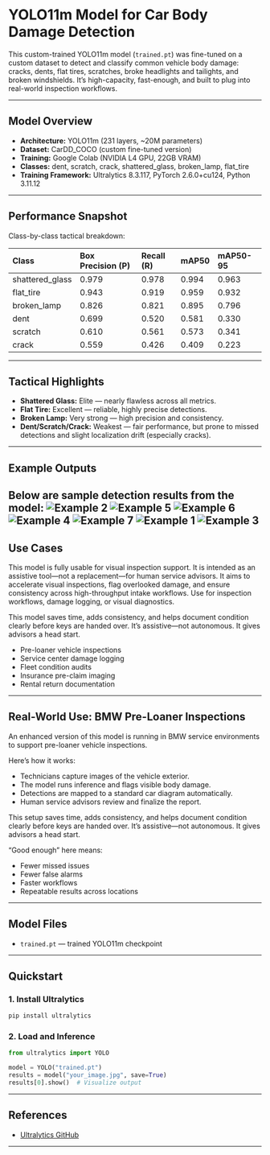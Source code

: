 
# YOLO11m Model for Car Body Damage Detection

This custom-trained YOLO11m model (`trained.pt`) was fine-tuned on a custom dataset to detect and classify common vehicle body damage: cracks, dents, flat tires, scratches, broke headlights and tailights, and broken windshields. It’s high-capacity, fast-enough, and built to plug into real-world inspection workflows.

---


## Model Overview

- **Architecture:** YOLO11m (231 layers, ~20M parameters)
- **Dataset:** CarDD_COCO (custom fine-tuned version)
- **Training:** Google Colab (NVIDIA L4 GPU, 22GB VRAM)
- **Classes:** dent, scratch, crack, shattered_glass, broken_lamp, flat_tire
- **Training Framework:** Ultralytics 8.3.117, PyTorch 2.6.0+cu124, Python 3.11.12

---

## Performance Snapshot

Class-by-class tactical breakdown:

| Class            | Box Precision (P) | Recall (R) | mAP50 | mAP50-95 |
|:-----------------|:------------------|:-----------|:------|:---------|
| shattered_glass  | 0.979              | 0.978      | 0.994 | 0.963    |
| flat_tire        | 0.943              | 0.919      | 0.959 | 0.932    |
| broken_lamp      | 0.826              | 0.821      | 0.895 | 0.796    |
| dent             | 0.699              | 0.520      | 0.581 | 0.330    |
| scratch          | 0.610              | 0.561      | 0.573 | 0.341    |
| crack            | 0.559              | 0.426      | 0.409 | 0.223    |

---

## Tactical Highlights

- **Shattered Glass:** Elite — nearly flawless across all metrics.  
- **Flat Tire:** Excellent — reliable, highly precise detections.  
- **Broken Lamp:** Very strong — high precision and consistency.  
- **Dent/Scratch/Crack:** Weakest — fair performance, but prone to missed detections and slight localization drift (especially cracks).

---
## Example Outputs

Below are sample detection results from the model:
![Example 2](https://raw.githubusercontent.com/ReverendBayes/vehicle_body_damage_detector/main/public/2.png)
![Example 5](https://raw.githubusercontent.com/ReverendBayes/vehicle_body_damage_detector/main/public/5.png)
![Example 6](https://raw.githubusercontent.com/ReverendBayes/vehicle_body_damage_detector/main/public/6.png)
![Example 4](https://raw.githubusercontent.com/ReverendBayes/vehicle_body_damage_detector/main/public/4.png)
![Example 7](https://raw.githubusercontent.com/ReverendBayes/vehicle_body_damage_detector/main/public/7.png)
![Example 1](https://raw.githubusercontent.com/ReverendBayes/vehicle_body_damage_detector/main/public/1.png)
![Example 3](https://raw.githubusercontent.com/ReverendBayes/vehicle_body_damage_detector/main/public/3.png)
---

## Use Cases

This model is fully usable for visual inspection support. It is intended as an assistive tool—not a replacement—for human service advisors. It aims to accelerate visual inspections, flag overlooked damage, and ensure consistency across high-throughput intake workflows. Use for inspection workflows, damage logging, or visual diagnostics.

This model saves time, adds consistency, and helps document condition clearly before keys are handed over. It’s assistive—not autonomous. It gives advisors a head start.

- Pre-loaner vehicle inspections
- Service center damage logging
- Fleet condition audits
- Insurance pre-claim imaging
- Rental return documentation

---

## Real-World Use: BMW Pre-Loaner Inspections

An enhanced version of this model is running in BMW service environments to support pre-loaner vehicle inspections.

Here’s how it works:
- Technicians capture images of the vehicle exterior.
- The model runs inference and flags visible body damage.
- Detections are mapped to a standard car diagram automatically.
- Human service advisors review and finalize the report.

This setup saves time, adds consistency, and helps document condition clearly before keys are handed over. It’s assistive—not autonomous. It gives advisors a head start.

“Good enough” here means:  
- Fewer missed issues  
- Fewer false alarms  
- Faster workflows  
- Repeatable results across locations

---

## Model Files

- `trained.pt` — trained YOLO11m checkpoint 

---

## Quickstart

### 1. Install Ultralytics
```bash
pip install ultralytics
```

### 2. Load and Inference
```python
from ultralytics import YOLO

model = YOLO("trained.pt")
results = model("your_image.jpg", save=True)
results[0].show()  # Visualize output
```

---

## References

- [Ultralytics GitHub](https://github.com/ultralytics/ultralytics)

---
